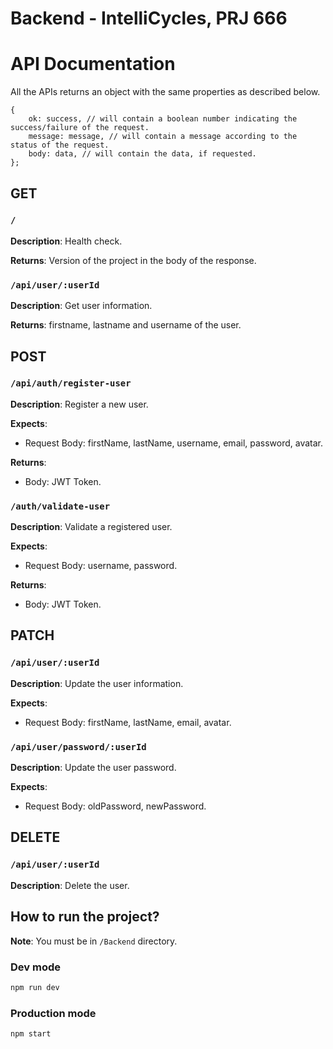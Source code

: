# Backend - IntelliCycles, PRJ 666

# API Documentation

All the APIs returns an object with the same properties as described below.

```
{
    ok: success, // will contain a boolean number indicating the success/failure of the request.
    message: message, // will contain a message according to the status of the request.
    body: data, // will contain the data, if requested.
};
```

## GET

### `/`

**Description**: Health check.

**Returns**: Version of the project in the body of the response.

### `/api/user/:userId`

**Description**: Get user information.

**Returns**: firstname, lastname and username of the user.

## POST

### `/api/auth/register-user`

**Description**: Register a new user.

**Expects**:

- Request Body: firstName, lastName, username, email, password, avatar.

**Returns**:

- Body: JWT Token.

### `/auth/validate-user`

**Description**: Validate a registered user.

**Expects**:

- Request Body: username, password.

**Returns**:

- Body: JWT Token.

## PATCH

### `/api/user/:userId`

**Description**: Update the user information.

**Expects**:

- Request Body: firstName, lastName, email, avatar.

### `/api/user/password/:userId`

**Description**: Update the user password.

**Expects**:

- Request Body: oldPassword, newPassword.

## DELETE

### `/api/user/:userId`

**Description**: Delete the user.

## How to run the project?

**Note**: You must be in `/Backend` directory.

### Dev mode

```bash
npm run dev
```

### Production mode

```bash
npm start
```
